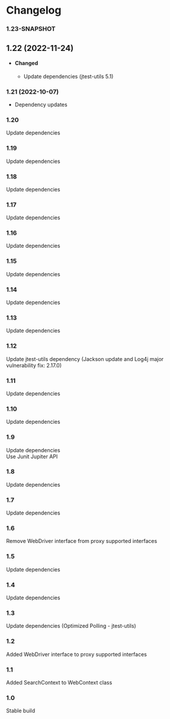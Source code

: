 # Changelog

### 1.23-SNAPSHOT

## 1.22 (2022-11-24)
- #### Changed
    - Update dependencies (jtest-utils 5.1)

### 1.21 (2022-10-07)
- Dependency updates

### 1.20  
Update dependencies  

### 1.19
Update dependencies  

### 1.18
Update dependencies  

### 1.17
Update dependencies  

### 1.16
Update dependencies  

### 1.15
Update dependencies  

### 1.14
Update dependencies  

### 1.13
Update dependencies  

### 1.12
Update jtest-utils dependency (Jackson update and Log4j major vulnerability fix: 2.17.0)  

### 1.11
Update dependencies  

### 1.10
Update dependencies  

### 1.9
Update dependencies  
Use Junit Jupiter API  

### 1.8
Update dependencies  

### 1.7
Update dependencies  

### 1.6
Remove WebDriver interface from proxy supported interfaces  

### 1.5
Update dependencies  

### 1.4
Update dependencies  

### 1.3
Update dependencies (Optimized Polling - jtest-utils)  

### 1.2
Added WebDriver interface to proxy supported interfaces  

### 1.1
Added SearchContext to WebContext class  

### 1.0
Stable build  
